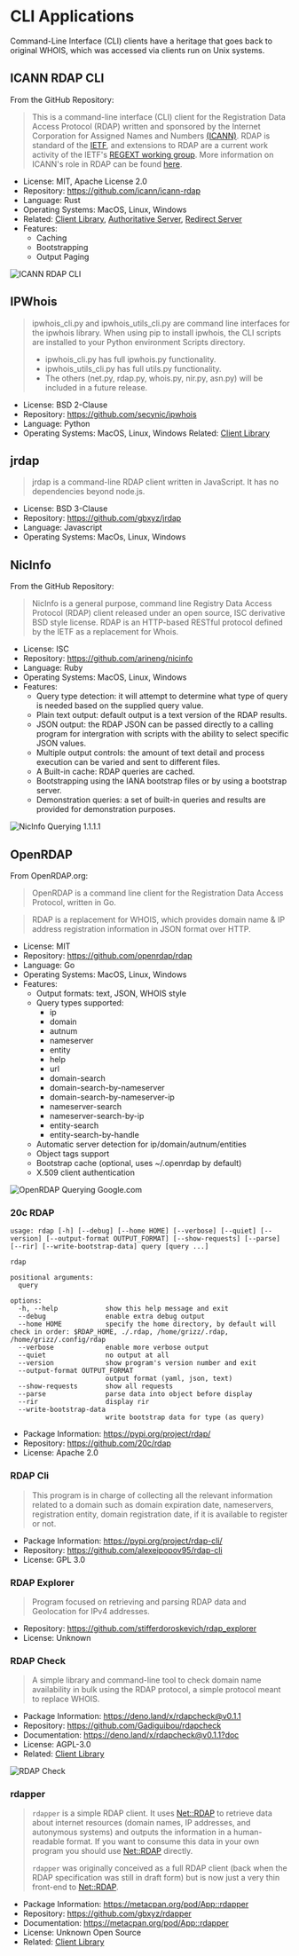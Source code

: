 # CLI Applications

Command-Line Interface (CLI) clients have a heritage that goes back to original WHOIS,
which was accessed via clients run on Unix systems.

## ICANN RDAP CLI

From the GitHub Repository:

> This is a command-line interface (CLI) client for the Registration Data Access Protocol (RDAP) written and sponsored
> by the Internet Corporation for Assigned Names and Numbers [(ICANN)](https://www.icann.org). 
> RDAP is standard of the [IETF](https://ietf.org/), and extensions
> to RDAP are a current work activity of the IETF's [REGEXT working group](https://datatracker.ietf.org/wg/regext/documents/).
> More information on ICANN's role in RDAP can be found [here](https://www.icann.org/rdap).

* License: MIT, Apache License 2.0
* Repository: <https://github.com/icann/icann-rdap>
* Language: Rust
* Operating Systems: MacOS, Linux, Windows
* Related: [Client Library](libraries.md#icann-rdap-client-library), [Authoritative Server](../server_implementations/authoritative.md#icann-rdap-server), [Redirect Server](../server_implementations/redirect.md#icann-rdap-server)
* Features:
  * Caching
  * Bootstrapping
  * Output Paging

![ICANN RDAP CLI](icann-rdap-cli.png)

## IPWhois

> ipwhois_cli.py and ipwhois_utils_cli.py are command line interfaces for the ipwhois library. When using pip to install ipwhois, the CLI scripts are installed to your Python environment Scripts directory.
> 
> * ipwhois_cli.py has full ipwhois.py functionality.
> * ipwhois_utils_cli.py has full utils.py functionality.
> * The others (net.py, rdap.py, whois.py, nir.py, asn.py) will be included in a future release.

* License: BSD 2-Clause
* Repository: <https://github.com/secynic/ipwhois>
* Language: Python
* Operating Systems: MacOS, Linux, Windows
  Related: [Client Library](libraries.html#ipwhois)

## jrdap

> jrdap is a command-line RDAP client written in JavaScript. It has no dependencies beyond node.js.

* License: BSD 3-Clause
* Repository: <https://github.com/gbxyz/jrdap>
* Language: Javascript
* Operating Systems: MacOs, Linux, Windows

## NicInfo

From the GitHub Repository:

> NicInfo is a general purpose, command line Registry Data Access Protocol (RDAP) 
> client released under an open source, ISC derivative BSD style license. 
> RDAP is an HTTP-based RESTful protocol defined by the IETF as a replacement for Whois.

* License: ISC
* Repository: <https://github.com/arineng/nicinfo>
* Language: Ruby
* Operating Systems: MacOS, Linux, Windows
* Features:
  * Query type detection: it will attempt to determine what type of query is needed based on the supplied query value.
  * Plain text output: default output is a text version of the RDAP results.
  * JSON output: the RDAP JSON can be passed directly to a calling program for intergration with scripts with the ability to select specific JSON values.
  * Multiple output controls: the amount of text detail and process execution can be varied and sent to different files.
  * A Built-in cache: RDAP queries are cached.
  * Bootstrapping using the IANA bootstrap files or by using a bootstrap server.
  * Demonstration queries: a set of built-in queries and results are provided for demonstration purposes.

![NicInfo Querying 1.1.1.1](1.1.1.1-NicInfo.png)

## OpenRDAP

From OpenRDAP.org:

> OpenRDAP is a command line client for the Registration Data Access Protocol, written in Go.

> RDAP is a replacement for WHOIS, which provides domain name & IP address registration information in JSON format over HTTP.

* License: MIT
* Repository: <https://github.com/openrdap/rdap>
* Language: Go
* Operating Systems: MacOS, Linux, Windows
* Features:
  * Output formats: text, JSON, WHOIS style
  * Query types supported:
    * ip
    * domain
    * autnum
    * nameserver
    * entity
    * help
    * url
    * domain-search
    * domain-search-by-nameserver
    * domain-search-by-nameserver-ip
    * nameserver-search
    * nameserver-search-by-ip
    * entity-search
    * entity-search-by-handle
  * Automatic server detection for ip/domain/autnum/entities
  * Object tags support
  * Bootstrap cache (optional, uses ~/.openrdap by default)
  * X.509 client authentication

![OpenRDAP Querying Google.com](openrdap-google.com.png)

### 20c RDAP

```
usage: rdap [-h] [--debug] [--home HOME] [--verbose] [--quiet] [--version] [--output-format OUTPUT_FORMAT] [--show-requests] [--parse] [--rir] [--write-bootstrap-data] query [query ...]

rdap

positional arguments:
  query

options:
  -h, --help            show this help message and exit
  --debug               enable extra debug output
  --home HOME           specify the home directory, by default will check in order: $RDAP_HOME, ./.rdap, /home/grizz/.rdap, /home/grizz/.config/rdap
  --verbose             enable more verbose output
  --quiet               no output at all
  --version             show program's version number and exit
  --output-format OUTPUT_FORMAT
                        output format (yaml, json, text)
  --show-requests       show all requests
  --parse               parse data into object before display
  --rir                 display rir
  --write-bootstrap-data
                        write bootstrap data for type (as query)  
```

* Package Information: <https://pypi.org/project/rdap/>
* Repository: <https://github.com/20c/rdap>
* License: Apache 2.0

### RDAP Cli

> This program is in charge of collecting all the relevant information related to a domain such as domain expiration date, nameservers, registration entity, domain registration date, if it is available to register or not.

* Package Information: <https://pypi.org/project/rdap-cli/>
* Repository: <https://github.com/alexeipopov95/rdap-cli>
* License: GPL 3.0

### RDAP Explorer

> Program focused on retrieving and parsing RDAP data and Geolocation for IPv4 addresses.

* Repository: <https://github.com/stifferdoroskevich/rdap_explorer>
* License: Unknown

### RDAP Check

> A simple library and command-line tool to check domain name availability in bulk using the RDAP protocol, a simple protocol meant to replace WHOIS.

* Package Information: <https://deno.land/x/rdapcheck@v0.1.1>
* Repository: <https://github.com/Gadiguibou/rdapcheck>
* Documentation: <https://deno.land/x/rdapcheck@v0.1.1?doc>
* License: AGPL-3.0
* Related: [Client Library](libraries.md#rdap-check)

![RDAP Check](rdap-check.png)

### rdapper

> `rdapper` is a simple RDAP client. It uses [Net::RDAP](https://metacpan.org/pod/Net%3A%3ARDAP) to retrieve
> data about internet resources (domain names, IP addresses, and
> autonymous systems) and outputs the information in a human-readable
> format. If you want to consume this data in your own program you
> should use [Net::RDAP](https://metacpan.org/pod/Net%3A%3ARDAP) directly.
> 
> `rdapper` was originally conceived as a full RDAP client (back
> when the RDAP specification was still in draft form) but is now
> just a very thin front-end to [Net::RDAP](https://metacpan.org/pod/Net%3A%3ARDAP).

* Package Information: <https://metacpan.org/pod/App::rdapper>
* Repository: <https://github.com/gbxyz/rdapper>
* Documentation: <https://metacpan.org/pod/App::rdapper>
* License: Unknown Open Source
* Related: [Client Library](libraries.md#netrdap)
